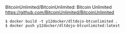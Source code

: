 BitcoinUnlimited/BitcoinUnlimited: Bitcoin Unlimited https://github.com/BitcoinUnlimited/BitcoinUnlimited
```
$ docker build -t y12docker/dltdojo-btcunlimited .
$ docker push y12docker/dltdojo-btcunlimited:latest
```
